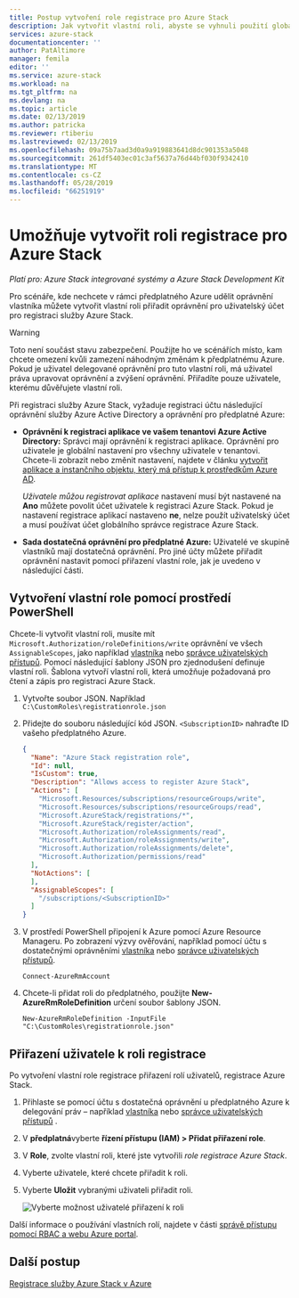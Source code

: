 ```yaml
---
title: Postup vytvoření role registrace pro Azure Stack
description: Jak vytvořit vlastní roli, abyste se vyhnuli použití globálního správce pro registraci.
services: azure-stack
documentationcenter: ''
author: PatAltimore
manager: femila
editor: ''
ms.service: azure-stack
ms.workload: na
ms.tgt_pltfrm: na
ms.devlang: na
ms.topic: article
ms.date: 02/13/2019
ms.author: patricka
ms.reviewer: rtiberiu
ms.lastreviewed: 02/13/2019
ms.openlocfilehash: 09a75b7aad3d0a9a919883641d8dc901353a5048
ms.sourcegitcommit: 261df5403ec01c3af5637a76d44bf030f9342410
ms.translationtype: MT
ms.contentlocale: cs-CZ
ms.lasthandoff: 05/28/2019
ms.locfileid: "66251919"
---
```

# <a name="create-a-registration-role-for-azure-stack"></a>Umožňuje vytvořit roli registrace pro Azure Stack

*Platí pro: Azure Stack integrované systémy a Azure Stack Development Kit*

Pro scénáře, kde nechcete v rámci předplatného Azure udělit oprávnění vlastníka můžete vytvořit vlastní roli přiřadit oprávnění pro uživatelský účet pro registraci služby Azure Stack.

> [!WARNING]
> Toto není součást stavu zabezpečení. Použijte ho ve scénářích místo, kam chcete omezení kvůli zamezení náhodným změnám k předplatnému Azure. Pokud je uživatel delegované oprávnění pro tuto vlastní roli, má uživatel práva upravovat oprávnění a zvýšení oprávnění. Přiřadíte pouze uživatele, kterému důvěřujete vlastní roli.

Při registraci služby Azure Stack, vyžaduje registraci účtu následující oprávnění služby Azure Active Directory a oprávnění pro předplatné Azure:

* **Oprávnění k registraci aplikace ve vašem tenantovi Azure Active Directory:** Správci mají oprávnění k registraci aplikace. Oprávnění pro uživatele je globální nastavení pro všechny uživatele v tenantovi. Chcete-li zobrazit nebo změnit nastavení, najdete v článku [vytvořit aplikace a instančního objektu, který má přístup k prostředkům Azure AD](/azure/active-directory/develop/howto-create-service-principal-portal#required-permissions).

    *Uživatele můžou registrovat aplikace* nastavení musí být nastavené na **Ano** můžete povolit účet uživatele k registraci Azure Stack. Pokud je nastavení registrace aplikací nastaveno **ne**, nelze použít uživatelský účet a musí používat účet globálního správce registrace Azure Stack.

* **Sada dostatečná oprávnění pro předplatné Azure:** Uživatelé ve skupině vlastníků mají dostatečná oprávnění. Pro jiné účty můžete přiřadit oprávnění nastavit pomocí přiřazení vlastní role, jak je uvedeno v následující části.

## <a name="create-a-custom-role-using-powershell"></a>Vytvoření vlastní role pomocí prostředí PowerShell

Chcete-li vytvořit vlastní roli, musíte mít `Microsoft.Authorization/roleDefinitions/write` oprávnění ve všech `AssignableScopes`, jako například [vlastníka](/azure/role-based-access-control/built-in-roles#owner) nebo [správce uživatelských přístupů](/azure/role-based-access-control/built-in-roles#user-access-administrator). Pomocí následující šablony JSON pro zjednodušení definuje vlastní roli. Šablona vytvoří vlastní roli, která umožňuje požadovaná pro čtení a zápis pro registraci Azure Stack.

1. Vytvořte soubor JSON. Například  `C:\CustomRoles\registrationrole.json`
2. Přidejte do souboru následující kód JSON. `<SubscriptionID>` nahraďte ID vašeho předplatného Azure.

    ```json
    {
      "Name": "Azure Stack registration role",
      "Id": null,
      "IsCustom": true,
      "Description": "Allows access to register Azure Stack",
      "Actions": [
        "Microsoft.Resources/subscriptions/resourceGroups/write",
        "Microsoft.Resources/subscriptions/resourceGroups/read",
        "Microsoft.AzureStack/registrations/*",
        "Microsoft.AzureStack/register/action",
        "Microsoft.Authorization/roleAssignments/read",
        "Microsoft.Authorization/roleAssignments/write",
        "Microsoft.Authorization/roleAssignments/delete",
        "Microsoft.Authorization/permissions/read"
      ],
      "NotActions": [
      ],
      "AssignableScopes": [
        "/subscriptions/<SubscriptionID>"
      ]
    }
    ```

3. V prostředí PowerShell připojení k Azure pomocí Azure Resource Manageru. Po zobrazení výzvy ověřování, například pomocí účtu s dostatečnými oprávněními [vlastníka](/azure/role-based-access-control/built-in-roles#owner) nebo [správce uživatelských přístupů](/azure/role-based-access-control/built-in-roles#user-access-administrator).

    ```azurepowershell
    Connect-AzureRmAccount
    ```

4. Chcete-li přidat roli do předplatného, použijte **New-AzureRmRoleDefinition** určení soubor šablony JSON.

    ``` azurepowershell
    New-AzureRmRoleDefinition -InputFile "C:\CustomRoles\registrationrole.json"
    ```

## <a name="assign-a-user-to-registration-role"></a>Přiřazení uživatele k roli registrace

Po vytvoření vlastní role registrace přiřazení rolí uživatelů, registrace Azure Stack.

1. Přihlaste se pomocí účtu s dostatečná oprávnění u předplatného Azure k delegování práv – například [vlastníka](/azure/role-based-access-control/built-in-roles#owner) nebo [správce uživatelských přístupů](/azure/role-based-access-control/built-in-roles#user-access-administrator) .
2. V **předplatná**vyberte **řízení přístupu (IAM) > Přidat přiřazení role**.
3. V **Role**, zvolte vlastní roli, které jste vytvořili *role registrace Azure Stack*.
4. Vyberte uživatele, které chcete přiřadit k roli.
5. Vyberte **Uložit** vybranými uživateli přiřadit roli.

    ![Vyberte možnost uživatelé přiřazení k roli](media/azure-stack-registration-role/assign-role.png)

Další informace o používání vlastních rolí, najdete v části [správě přístupu pomocí RBAC a webu Azure portal](/azure/role-based-access-control/role-assignments-portal).

## <a name="next-steps"></a>Další postup

[Registrace služby Azure Stack v Azure](azure-stack-registration.md)

